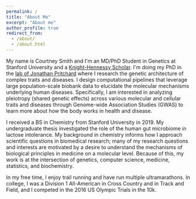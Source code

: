 ```yaml
---
permalink: /
title: "About Me"
excerpt: "About me"
author_profile: true
redirect_from: 
  - /about/
  - /about.html
---
```

My name is Courtney Smith and I'm an MD/PhD Student in Genetics at Stanford University and a <a href="https://knight-hennessy.stanford.edu/" target="_blank">Knight-Hennessy Scholar</a>. I'm doing my PhD in the [lab of Jonathan Pritchard](http://web.stanford.edu/group/pritchardlab/home.html) where I research the genetic architecture of complex traits and diseases. I design computational pipelines that leverage large population-scale biobank data to elucidate the molecular mechanisms underlying human diseases. Specifically, I am interested in analyzing pleiotropy (shared genetic effects) across various molecular and cellular traits and diseases through Genome-wide Association Studies (GWAS) to learn more about how the body works in health and disease.

I received a BS in Chemistry from Stanford University in 2019. My undergraduate thesis investigated the role of the human gut microbiome in lactose intolerance. My background in chemistry informs how I approach scientific questions in biomedical research; many of my research questions and interests are motivated by a desire to understand the mechanisms of biological principles in medicine on a molecular level. Because of this, my work is at the intersection of genetics, computer science, medicine, statistics, and biochemistry.

In my free time, I enjoy trail running and have run multiple ultramarathons. In college, I was a Division 1 All-American in Cross Country and in Track and Field, and I competed in the 2016 US Olympic Trials in the 10k.
